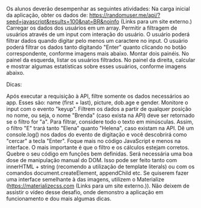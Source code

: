 Os alunos deverão desempenhar as seguintes atividades:
    Na carga inicial da aplicação, obter os dados de: https://randomuser.me/api/?seed=javascript&results=100&nat=BR&noinfo (Links para um site externo.)
    Carregar os dados dos usuários em um array.
    Permitir a filtragem de usuários através de um input com interação do usuário.
    O usuário poderá filtrar dados quando digitar pelo menos um caractere no input.
    O usuário poderá filtrar os dados tanto digitando "Enter" quanto clicando no botão correspondente, conforme imagens mais abaixo.
    Montar dois painéis.
    No painel da esquerda, listar os usuários filtrados.
    No painel da direita, calcular e mostrar algumas estatísticas sobre esses usuários, conforme imagens abaixo.

Dicas:

  Após executar a requisição à API, filtre somente os dados necessários ao app. Esses são: name (first + last), picture, dob.age e gender.
    Monitore o input com o evento "keyup".
    Filtrem os dados a partir de qualquer posição no nome, ou seja, o nome "Brenda" (caso exista na API) deve ser retornado se o filtro for "a".
    Para filtrar, considere todo o texto em minúsculas. Assim, o filtro "E" trará tanto "Elena" quanto "Helena", caso existam na API.
    Dê um console.log() nos dados do evento de digitação e você descobrirá como "cercar" a tecla "Enter".
    Foque mais no código JavaScript e menos na interface. O mais importante é que o filtro e os cálculos estejam corretos.
    Quebre o seu código em funções bem definidas.
    Será necessária uma boa dose de manipulação manual do DOM. Isso pode ser feito tanto com innerHTML + string (recomendo a utilização de template literals) ou com os comandos document.createElement, appendChild etc.
    Se quiserem fazer uma interface semelhante à das imagens, utilizem o Materialize (https://materializecss.com (Links para um site externo.)).
    Não deixem de assistir o vídeo desse desafio, onde demonstro a aplicação em funcionamento e dou mais algumas dicas.

 
